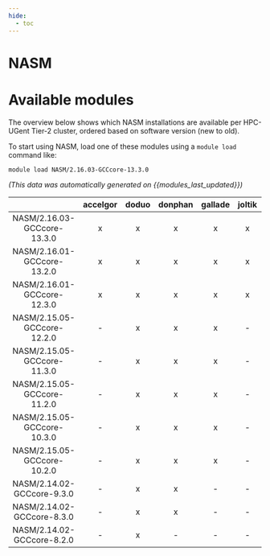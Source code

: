 ```yaml
---
hide:
  - toc
---
```


NASM
====

# Available modules


The overview below shows which NASM installations are available per HPC-UGent Tier-2 cluster, ordered based on software version (new to old).

To start using NASM, load one of these modules using a `module load` command like:

```shell
module load NASM/2.16.03-GCCcore-13.3.0
```

*(This data was automatically generated on {{modules_last_updated}})*  

| |accelgor|doduo|donphan|gallade|joltik|shinx|skitty|
| :---: | :---: | :---: | :---: | :---: | :---: | :---: | :---: |
|NASM/2.16.03-GCCcore-13.3.0|x|x|x|x|x|x|x|
|NASM/2.16.01-GCCcore-13.2.0|x|x|x|x|x|x|x|
|NASM/2.16.01-GCCcore-12.3.0|x|x|x|x|x|x|x|
|NASM/2.15.05-GCCcore-12.2.0|-|x|x|x|-|x|-|
|NASM/2.15.05-GCCcore-11.3.0|-|x|x|x|-|x|-|
|NASM/2.15.05-GCCcore-11.2.0|-|x|x|x|-|-|-|
|NASM/2.15.05-GCCcore-10.3.0|-|x|x|x|-|-|-|
|NASM/2.15.05-GCCcore-10.2.0|-|x|x|x|-|-|-|
|NASM/2.14.02-GCCcore-9.3.0|-|x|x|-|-|-|-|
|NASM/2.14.02-GCCcore-8.3.0|-|x|x|-|-|-|-|
|NASM/2.14.02-GCCcore-8.2.0|-|x|-|-|-|-|-|
